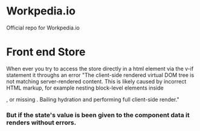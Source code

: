 # Workpedia.io
Official repo for Workpedia.io

# Front end Store
When ever you try to access the store directly in a html element via the v-if statement it throughs an error
"The client-side rendered virtual DOM tree is not matching server-rendered content. This is likely caused
 by incorrect HTML markup, for example nesting block-level elements inside <p>, or missing <tbody>. 
Bailing hydration and performing full client-side render."

### But if the state's value is been given to the component data it renders without errors.
